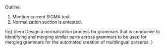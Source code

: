 Outline:

1. Mention current SIGMA tool.
2. Normalization section is untested.


!rg{
  \item Design a normalization process for grammars that is conducive to identifying and merging similar parts across grammars to be used for merging grammars for the automated creation of multilingual parserss. 
}